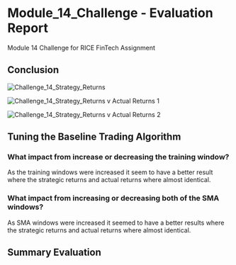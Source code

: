 # Module_14_Challenge - Evaluation Report
Module 14 Challenge for RICE FinTech Assignment

## Conclusion

![Challenge_14_Strategy_Returns](https://github.com/apeontherun/Module_14_Challenge/assets/28538519/6e230ae5-edae-4ad6-8910-564e81104129)

![Challenge_14_Strategy_Returns v Actual Returns 1](https://github.com/apeontherun/Module_14_Challenge/assets/28538519/f7d5bdaa-84b1-4fd0-a68a-b91991cabbb9)

![Challenge_14_Strategy_Returns v Actual Returns 2](https://github.com/apeontherun/Module_14_Challenge/assets/28538519/ce72405f-8e09-4d9b-be14-2d68a76a587e)

## Tuning the Baseline Trading Algorithm

### What impact from increase or decreasing the training window?

As the training windows were increased it seem to have a better result where the strategic returns and actual returns where almost identical.

### What impact from increasing or decreasing both of the SMA windows?

As SMA windows were increased it seemed to have a better results where the strategic returns and actual returns where almost identical.

## Summary Evaluation
